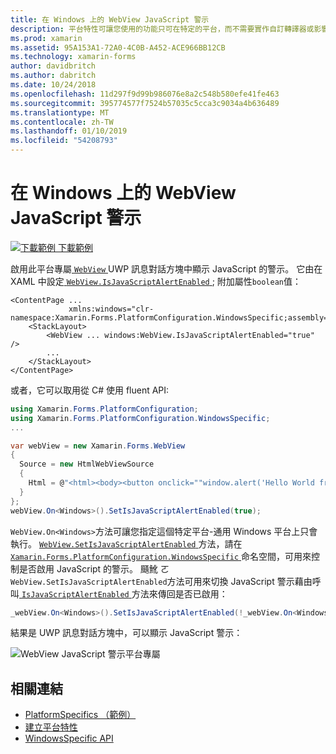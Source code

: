 ```yaml
---
title: 在 Windows 上的 WebView JavaScript 警示
description: 平台特性可讓您使用的功能只可在特定的平台，而不需要實作自訂轉譯器或影響。 這篇文章說明如何使用 Windows 平台特定，可讓在 UWP 訊息對話方塊顯示 JavaScript 警示 WebView。
ms.prod: xamarin
ms.assetid: 95A153A1-72A0-4C0B-A452-ACE966BB12CB
ms.technology: xamarin-forms
author: davidbritch
ms.author: dabritch
ms.date: 10/24/2018
ms.openlocfilehash: 11d297f9d99b986076e8a2c548b580efe41fe463
ms.sourcegitcommit: 395774577f7524b57035c5cca3c9034a4b636489
ms.translationtype: MT
ms.contentlocale: zh-TW
ms.lasthandoff: 01/10/2019
ms.locfileid: "54208793"
---
```

# <a name="webview-javascript-alerts-on-windows"></a>在 Windows 上的 WebView JavaScript 警示

[![下載範例](~/media/shared/download.png) 下載範例](https://developer.xamarin.com/samples/xamarin-forms/userinterface/platformspecifics/)

啟用此平台專屬[ `WebView` ](xref:Xamarin.Forms.WebView) UWP 訊息對話方塊中顯示 JavaScript 的警示。 它由在 XAML 中設定[ `WebView.IsJavaScriptAlertEnabled` ](xref:Xamarin.Forms.PlatformConfiguration.WindowsSpecific.WebView.IsJavaScriptAlertEnabledProperty) ; 附加屬性`boolean`值：

```xaml
<ContentPage ...
             xmlns:windows="clr-namespace:Xamarin.Forms.PlatformConfiguration.WindowsSpecific;assembly=Xamarin.Forms.Core">
    <StackLayout>
        <WebView ... windows:WebView.IsJavaScriptAlertEnabled="true" />
        ...
    </StackLayout>
</ContentPage>
```

或者，它可以取用從 C# 使用 fluent API:

```csharp
using Xamarin.Forms.PlatformConfiguration;
using Xamarin.Forms.PlatformConfiguration.WindowsSpecific;
...

var webView = new Xamarin.Forms.WebView
{
  Source = new HtmlWebViewSource
  {
    Html = @"<html><body><button onclick=""window.alert('Hello World from JavaScript');"">Click Me</button></body></html>"
  }
};
webView.On<Windows>().SetIsJavaScriptAlertEnabled(true);
```

`WebView.On<Windows>`方法可讓您指定這個特定平台-通用 Windows 平台上只會執行。 [ `WebView.SetIsJavaScriptAlertEnabled` ](xref:Xamarin.Forms.PlatformConfiguration.WindowsSpecific.WebView.SetIsJavaScriptAlertEnabled(Xamarin.Forms.IPlatformElementConfiguration{Xamarin.Forms.PlatformConfiguration.Windows,Xamarin.Forms.WebView},System.Boolean))方法，請在[ `Xamarin.Forms.PlatformConfiguration.WindowsSpecific` ](xref:Xamarin.Forms.PlatformConfiguration.WindowsSpecific)命名空間，可用來控制是否啟用 JavaScript 的警示。 颾魤 ㄛ`WebView.SetIsJavaScriptAlertEnabled`方法可用來切換 JavaScript 警示藉由呼叫[ `IsJavaScriptAlertEnabled` ](xref:Xamarin.Forms.PlatformConfiguration.WindowsSpecific.WebView.IsJavaScriptAlertEnabled*)方法來傳回是否已啟用：

```csharp
_webView.On<Windows>().SetIsJavaScriptAlertEnabled(!_webView.On<Windows>().IsJavaScriptAlertEnabled());
```

結果是 UWP 訊息對話方塊中，可以顯示 JavaScript 警示：

![WebView JavaScript 警示平台專屬](webview-javascript-alert-images/webview-javascript-alert.png "WebView JavaScript 警示平台專屬")

## <a name="related-links"></a>相關連結

- [PlatformSpecifics （範例）](https://developer.xamarin.com/samples/xamarin-forms/userinterface/platformspecifics/)
- [建立平台特性](~/xamarin-forms/platform/platform-specifics/index.md#creating-platform-specifics)
- [WindowsSpecific API](xref:Xamarin.Forms.PlatformConfiguration.WindowsSpecific)
